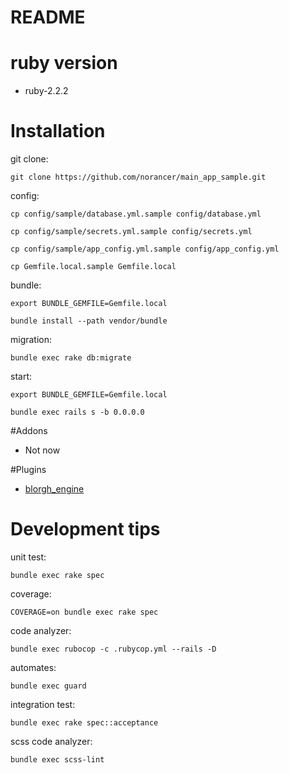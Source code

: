README
==========

# ruby version

* ruby-2.2.2

# Installation

git clone:

`git clone https://github.com/norancer/main_app_sample.git`

config:

`cp config/sample/database.yml.sample config/database.yml`

`cp config/sample/secrets.yml.sample config/secrets.yml`

`cp config/sample/app_config.yml.sample config/app_config.yml`

`cp Gemfile.local.sample Gemfile.local`

bundle:

`export BUNDLE_GEMFILE=Gemfile.local`

`bundle install --path vendor/bundle`

migration:

`bundle exec rake db:migrate`

start:

`export BUNDLE_GEMFILE=Gemfile.local`

`bundle exec rails s -b 0.0.0.0`

#Addons

* Not now

#Plugins

* [blorgh_engine](https://github.com/norancer/blorgh_engine)


# Development tips

unit test:

`bundle exec rake spec`

coverage:

`COVERAGE=on bundle exec rake spec`

code analyzer:

`bundle exec rubocop -c .rubycop.yml --rails -D`

automates:

`bundle exec guard`

integration test:

`bundle exec rake spec::acceptance`

scss code analyzer:

`bundle exec scss-lint`
